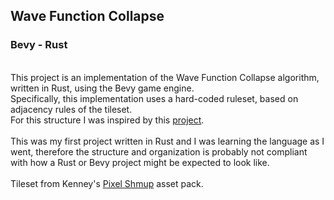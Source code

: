 ## Wave Function Collapse
### Bevy - Rust
\
This project is an implementation
of the Wave Function Collapse algorithm,
written in Rust, using the Bevy game engine.
\
Specifically, this implementation uses a 
hard-coded ruleset, based on 
adjacency rules of the tileset.
\
For this structure I was inspired by this [project](https://github.com/CodingQuest2023/Algorithms/tree/main/WorldGeneration/WaveFunctionCollapse).
\
\
This was my first project written in Rust and 
I was learning the language as I went, 
therefore the structure and organization is probably
not compliant with how a Rust or Bevy project 
might be expected to look like.
\
\
Tileset from Kenney's [Pixel Shmup](https://kenney.nl/assets/pixel-shmup) asset pack. 
